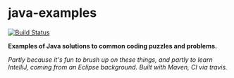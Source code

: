# java-examples

[![Build Status](https://travis-ci.org/alexvinall/java-examples.svg?branch=master)](https://travis-ci.org/alexvinall/java-examples)

**Examples of Java solutions to common coding puzzles and problems.**

*Partly because it's fun to brush up on these things, and partly to learn IntelliJ, coming from an Eclipse background.
Built with Maven, CI via travis.*